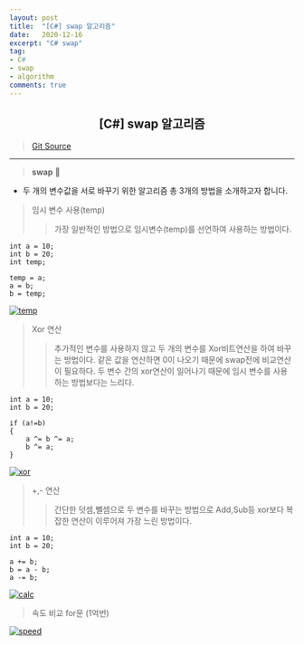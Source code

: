 ```yaml
---
layout: post
title:  "[C#] swap 알고리즘"
date:   2020-12-16
excerpt: "C# swap"
tag: 
- C#
- swap
- algorithm
comments: true
---
```


## <center>[C#] swap 알고리즘</center>  

>[Git Source](https://github.com/chanos-dev/blogcode/tree/master/20-1216)

---

> <b>swap</b> 🎈

- 두 개의 변수값을 서로 바꾸기 위한 알고리즘 총 3개의 방법을 소개하고자 합니다.


> 임시 변수 사용(temp)
>> 가장 일반적인 방법으로 임시변수(temp)를 선언하여 사용하는 방법이다.

```
int a = 10;
int b = 20;
int temp;

temp = a;
a = b;
b = temp;
```

<a href="{{ site.url }}/images/posts/2020-12-16/temp.png"><img src="{{ site.url }}/images/posts/2020-12-16/temp.png" alt="temp"></a> 

> Xor 연산
>> 추가적인 변수를 사용하지 않고 두 개의 변수를 Xor비트연산을 하여 바꾸는 방법이다.
같은 값을 연산하면 0이 나오기 때문에 swap전에 비교연산이 필요하다.
두 변수 간의 xor연산이 일어나기 때문에 임시 변수를 사용하는 방법보다는 느리다.

```
int a = 10;
int b = 20;

if (a!=b)
{
    a ^= b ^= a;
    b ^= a;
}
```

<a href="{{ site.url }}/images/posts/2020-12-16/xor.png"><img src="{{ site.url }}/images/posts/2020-12-16/xor.png" alt="xor"></a> 

> +,- 연산
>> 간단한 덧셈,뺄셈으로 두 변수를 바꾸는 방법으로 Add,Sub등 xor보다 복잡한 연산이 이루어져 가장 느린 방법이다.

```
int a = 10;
int b = 20;

a += b;
b = a - b;
a -= b;
```

<a href="{{ site.url }}/images/posts/2020-12-16/calc.png"><img src="{{ site.url }}/images/posts/2020-12-16/calc.png" alt="calc"></a> 

> 속도 비교 for문 (1억번)

<a href="{{ site.url }}/images/posts/2020-12-16/speed.png"><img src="{{ site.url }}/images/posts/2020-12-16/speed.png" alt="speed"></a> 
